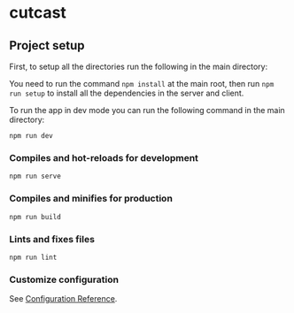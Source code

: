 # cutcast

## Project setup

First, to setup all the directories run the following in the main directory:

You need to run the command `npm install` at the main root, then run `npm run setup` to install all the dependencies in the server and client.

To run the app in dev mode you can run the following command in the main directory:

`npm run dev`

### Compiles and hot-reloads for development

```
npm run serve
```

### Compiles and minifies for production

```
npm run build
```

### Lints and fixes files

```
npm run lint
```

### Customize configuration

See [Configuration Reference](https://cli.vuejs.org/config/).
